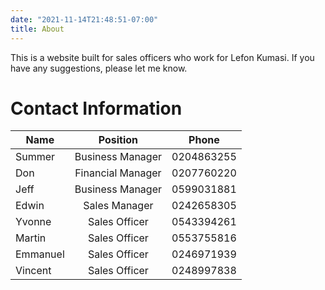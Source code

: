 ```yaml
---
date: "2021-11-14T21:48:51-07:00"
title: About
---
```


This is a website built for sales officers who work for Lefon Kumasi. If you have any suggestions, please let me know.

# Contact Information



| Name  | Position  | Phone  |
|---|:-----:|-----|
| Summer  | Business Manager  | 0204863255  | 
| Don  | Financial Manager  | 0207760220  |
| Jeff  | Business Manager  | 0599031881  | 
| Edwin  | Sales Manager  | 0242658305  | 
| Yvonne  | Sales Officer  |  0543394261  |
| Martin  | Sales Officer  |  0553755816  |
| Emmanuel  | Sales Officer  |  0246971939  |
| Vincent   | Sales Officer  |  0248997838  |


